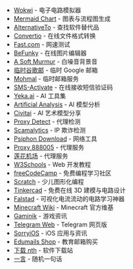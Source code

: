 - [Wokwi](https://wokwi.com) - 电子电路模拟器
- [Mermaid Chart](https://mermaidchart.com/play) - 图表与流程图生成
- [AlternativeTo](https://alternativeto.net) - 查找软件替代品
- [Convertio](https://convertio.co) - 在线文件格式转换
- [Fast.com](https://fast.com) - 网速测试
- [BeFunky](https://www.befunky.com/create) - 在线图片编辑器
- [A Soft Murmur](https://asoftmurmur.com) - 白噪音背景音
- [临时谷歌邮](https://linshiguge.com) - 临时 Google 邮箱
- [Mohmal](https://mohmal.com/zh/inbox) - 临时邮箱服务
- [SMS-Activate](https://sms-activate.org) - 在线接收短信验证码
- [Yeka.ai](https://www.yeka.ai) - AI 工具集
- [Artificial Analysis](https://artificialanalysis.ai) - AI 模型分析
- [Civitai](https://civitai.com) - AI 艺术模型分享
- [Proxy Detect](https://proxy.incolumitas.com/proxy_detect.html) - 代理检测
- [Scamalytics](https://scamalytics.com) - IP 欺诈检测
- [Psiphon Download](https://s3.amazonaws.com/psiphon/web/u1dy-me41-s9yv/en/download.html) - 网络工具
- [Proxy 888005](https://proxy.888005.xyz) - 代理服务
- [莲花机场](https://lianjiajichang.net) - 代理服务
- [W3Schools](https://w3schools.com) - Web 开发教程
- [freeCodeCamp](https://freecodecamp.org) - 免费编程学习社区
- [Scratch](https://scratch.mit.edu) - 少儿图形化编程
- [Tinkercad](https://www.tinkercad.com) - 免费在线 3D 建模与电路设计
- [Falstad](https://www.falstad.com/circuit/) - 可视化电流流动的电路学习神器
- [Minecraft Wiki](https://minecraft.wiki) - Minecraft 官方维基
- [Gaminik](https://www.gaminik.net) - 游戏资讯
- [Telegram Web](https://web.telegram.org/a) - Telegram 网页版
- [SorryiOS](https://sorryios.com) - iOS 应用与资讯
- [Edumails Shop](https://shop.edumails.org/buy/107) - 教育邮箱购买
- [下载 nth](https://www.downloadnth.com/download.html) - 软件下载站
- [一言](https://xn--yfrp36ea9901a.com) - 随机一句话